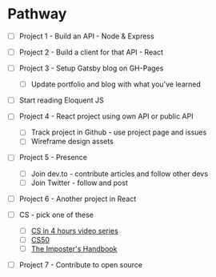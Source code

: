 # Pathway

- [ ] Project 1 - Build an API - Node & Express
- [ ] Project 2 - Build a client for that API - React
- [ ] Project 3 - Setup Gatsby blog on GH-Pages
  - [ ] Update portfolio and blog with what you've learned
- [ ] Start reading Eloquent JS
- [ ] Project 4 - React project using own API or public API
  - [ ] Track project in Github - use project page and issues
  - [ ] Wireframe design assets
- [ ] Project 5 - Presence
  - [ ] Join dev.to - contribute articles and follow other devs
  - [ ] Join Twitter - follow and post
- [ ] Project 6 - Another project in React
- [ ] CS - pick one of these 
  - [ ] [CS in 4 hours video series](https://frontendmasters.com/courses/computer-science/)
  - [ ] [CS50](https://www.edx.org/course/cs50s-introduction-to-computer-science)
  - [ ] [The Imposter's Handbook](https://bigmachine.io/products/the-imposters-handbook/)
- [ ] Project 7 - Contribute to open source

